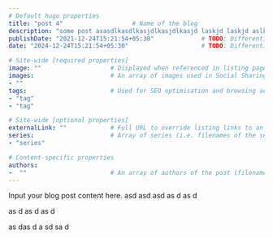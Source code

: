```yaml
---
# Default hugo properties
title: "post 4"                   # Name of the blog
description: "some post asasdlkasdlkasjdlkasjdlkasjd laskjd laskjd aslkjd4"             # Used for SEO optimisation
publishDate: "2021-12-24T15:21:54+05:30"             # TODO: Differentiate between date
date: "2024-12-24T15:21:54+05:30"                    # TODO: Differentiate between PublishDate

# Site-wide [required properties]
image: ""                   # Displayed when referenced in listing pages
images:                     # An array of images used in Social Sharing
- ""
tags:                       # Used for SEO optimisation and browsing across the site.
- "tag"
- "tag"

# Site-wide [optional properties]
externalLink: ""            # Full URL to override listing links to an external page
series:                     # Array of series (i.e. filenames of the series this is a part of)
- "series"

# Content-specific properties
authors:
-  ""                       # An array of authors of the post (filenames in authors).
---
```

Input your blog post content here.
asd
asd
asd
as
d
as
d

as
d
as
d
as
d

as
das
d
a
sd
sa
d